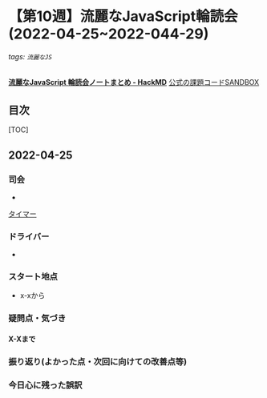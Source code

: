# 【第10週】流麗なJavaScript輪読会 (2022\-04\-25\~2022\-044\-29)

###### tags: `流麗なJS`

[**流麗なJavaScript 輪読会ノートまとめ \- HackMD**](https://hackmd.io/4rF1R6DgQger1ldnC4xbZQ)
[公式の課題コードSANDBOX](https://eloquentjavascript.net/code/)



## 目次

[TOC]

## 2022\-04\-25

### 司会
- 

[タイマー](https://timer.onl.jp/)

### ドライバー
- 

### スタート地点
- x-xから

### 疑問点・気づき
#### X-Xまで



### 振り返り(よかった点・次回に向けての改善点等)

### 今日心に残った誤訳